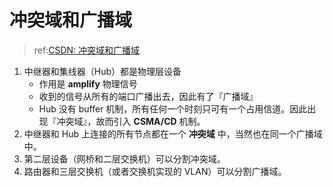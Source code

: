 # 冲突域和广播域

> ref:[CSDN: 冲突域和广播域](https://blog.csdn.net/u011228842/article/details/91410867)

1. 中继器和集线器（Hub）都是物理层设备
    - 作用是 **amplify** 物理信号
    - 收到的信号从所有的端口广播出去，因此有了『广播域』
    - Hub 没有 buffer 机制，所有任何一个时刻只可有一个占用信道。因此出现『冲突域』，故而引入 **CSMA/CD** 机制。
2. 中继器和 Hub 上连接的所有节点都在一个 **冲突域** 中，当然也在同一个广播域中。
3. 第二层设备（网桥和二层交换机）可以分割冲突域。
4. 路由器和三层交换机（或者交换机实现的 VLAN）可以分割广播域。


